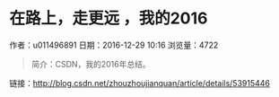 # 在路上，走更远 ，我的2016
作者：u011496891
日期：2016-12-29 10:16
浏览量：4722
> 简介：CSDN，我的2016年总结。

 链接：http://blog.csdn.net/zhouzhoujianquan/article/details/53915446

